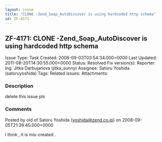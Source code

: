 ```yaml
---
layout: issue
title: "CLONE -Zend_Soap_AutoDiscover is using hardcoded http schema"
id: ZF-4171
---
```


ZF-4171: CLONE -Zend\_Soap\_AutoDiscover is using hardcoded http schema
-----------------------------------------------------------------------

 Issue Type: Task Created: 2008-09-03T03:54:34.000+0000 Last Updated: 2011-08-20T14:30:55.000+0000 Status: Resolved Fix version(s): 
 Reporter:  Ing. Jitka Darbujanova (jitka\_sunny)  Assignee:  Satoru Yoshida (satoruyoshida)  Tags: 
 Related issues: 
 Attachments: 
### Description

delete this issue pls

 

 

### Comments

Posted by old of Satoru Yoshida (yoshida@zend.co.jp) on 2008-09-05T21:39:40.000+0000

I think , it is mis-created .

 

 